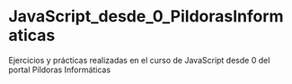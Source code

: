 # JavaScript_desde_0_PildorasInformaticas
Ejercicios y prácticas realizadas en el curso de JavaScript desde 0 del portal Píldoras Informáticas
